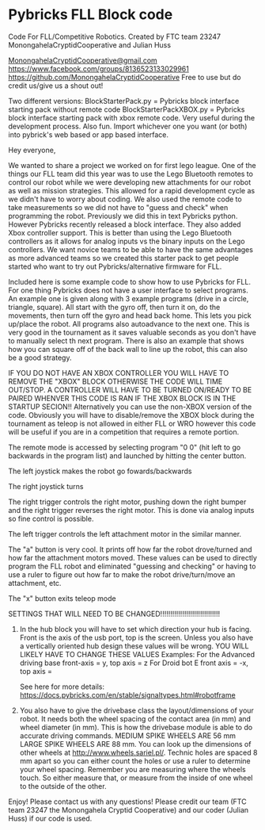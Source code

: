 # Pybricks FLL Block code
Code For FLL/Competitive Robotics. 
Created  by FTC team 23247 MonongahelaCryptidCooperative 
and Julian Huss

MonongahelaCryptidCooperative@gmail.com
https://www.facebook.com/groups/8136523133029961
https://github.com/MonongahelaCryptidCooperative
Free to use but do credit us/give us a shout out!

Two different versions:
BlockStarterPack.py = Pybricks block interface starting pack without remote code
BlockStarterPackXBOX.py = Pybricks block interface starting pack with xbox remote code. Very useful during the development process. Also fun. 
Import whichever one you want (or both) into pybrick's web based or app based interface. 

Hey everyone,

We wanted to share a project we worked on for first lego league. 
One of the things our FLL team did this year was to use the Lego Bluetooth remotes to control our robot while we were developing new attachments for our robot as well as mission strategies. This allowed for a rapid development cycle as we didn't have to worry about coding. We also used the remote code to take measurements so we did not have to "guess and check" when programming the robot.
Previously we did this in text Pybricks python. However Pybricks recently released a block interface. They also added Xbox controller support. This is better than using the Lego Bluetooth controllers as it allows for analog inputs vs the binary inputs on the Lego controllers. We want novice teams to be able to have the same advantages as more advanced teams so we created this starter pack to get people started who want to try out Pybricks/alternative firmware for FLL. 


Included here is some example code to show how to use Pybricks for FLL. For one thing Pybricks does not have a user interface to select programs. An example one is given along with 3 example programs (drive in a circle, triangle, square). All start with the gyro off, then turn it on, do the movements, then turn off the gyro and head back home. This lets you pick up/place the robot. All programs also autoadvance to the next one. This is very good in the tournament as it saves valuable seconds as you don't have to manually select th next program. There is also an example that shows how you can square off of the back wall to line up the robot, this can also be a good strategy.


IF YOU DO NOT HAVE AN XBOX CONTROLLER YOU WILL HAVE TO REMOVE THE "XBOX" BLOCK OTHERWISE THE CODE WILL TIME OUT/STOP. A CONTROLLER WILL HAVE TO BE TURNED ON/READY TO BE PAIRED WHENVER THIS CODE IS RAN IF THE XBOX BLOCK IS IN THE STARTUP SECION!! Alternatively you can use the non-XBOX version of the code. Obviously you will have to disable/remove the XBOX block during the tournament as teleop is not allowed in either FLL or WRO however this code will be useful if you are in a competition that requires a remote portion. 


The remote mode is accessed by selecting program "0 0" (hit left to go backwards in the program list) and launched by hitting the center button. 


The left joystick makes the robot go fowards/backwards

The right joystick turns

The right trigger controls the right motor, pushing down the right bumper and the right trigger reverses the right motor. This is done via analog inputs so fine control is possible. 

The left trigger controls the left attachment motor in the similar manner. 

The "a" button is very cool. It prints off how far the robot drove/turned and how far the attachment motors moved. These values can be used to directly program the FLL robot and eliminated "guessing and checking" or having to use a ruler to figure out how far to make the robot drive/turn/move an attachment, etc. 

The "x" button exits teleop mode



SETTINGS THAT WILL NEED TO BE CHANGED!!!!!!!!!!!!!!!!!!!!!!!!!!!!!!
1. In the hub block you will have to set which direction your hub is facing. Front is the axis of the usb port, top is the screen. Unless you also have a vertically oriented hub design these values will be wrong. YOU WILL LIKELY HAVE TO CHANGE THESE VALUES
   Examples:
   For the Advanced driving base front-axis = y, top axis = z
   For Droid bot E front axis = -x, top axis = 

   See here for more details: https://docs.pybricks.com/en/stable/signaltypes.html#robotframe


2.  You also have to give the drivebase class the layout/dimensions of your robot. It needs both the wheel spacing of the contact area (in mm) and wheel diameter (in mm). This is how the drivebase module is able to do accurate driving commands. MEDIUM SPIKE WHEELS ARE 56 mm LARGE SPIKE WHEELS ARE 88 mm. You can look up the dimensions of other wheels at http://www.wheels.sariel.pl/. Technic holes are spaced 8 mm apart so you can either count the holes or use a ruler to determine your wheel spacing. Remember you are measuring where the wheels touch. So either measure that, or measure from the inside of one wheel to the outside of the other. 


Enjoy! Please contact us with any questions! Please credit our team (FTC team 23247 the Monongahela Cryptid Cooperative) and our coder (Julian Huss) if our code is used.

